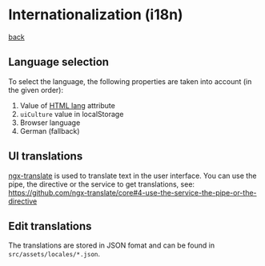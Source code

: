 # Internationalization (i18n)

[back](../README.md)

## Language selection

To select the language, the following properties are taken into account (in the given order):

1. Value of [HTML lang](https://developer.mozilla.org/en-US/docs/Web/HTML/Global_attributes/lang) attribute
1. `uiCulture` value in localStorage
1. Browser language
1. German (fallback)

## UI translations

[ngx-translate](https://github.com/ngx-translate/core) is used to translate text in the user interface. You can use the pipe, the directive or the service to get translations, see:
https://github.com/ngx-translate/core#4-use-the-service-the-pipe-or-the-directive

## Edit translations

The translations are stored in JSON fomat and can be found in `src/assets/locales/*.json`.
